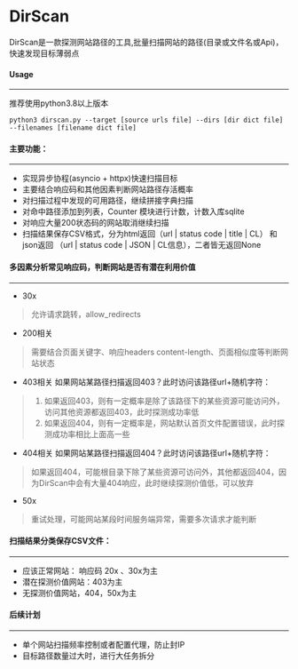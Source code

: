 # DirScan
DirScan是一款探测网站路径的工具,批量扫描网站的路径(目录或文件名或Api)，快速发现目标薄弱点

#### Usage
--------------------------------------------------------------------------------
推荐使用python3.8以上版本
```
python3 dirscan.py --target [source urls file] --dirs [dir dict file] --filenames [filename dict file]
```


#### 主要功能：
--------------------------------------------------------------------------------
- 实现异步协程(asyncio + httpx)快速扫描目标
- 主要结合响应码和其他因素判断网站路径存活概率
- 对扫描过程中发现的可用路径，继续拼接字典扫描
- 对命中路径添加到列表，Counter 模块进行计数，计数入库sqlite
- 对响应大量200状态码的网站取消继续扫描
- 扫描结果保存CSV格式，分为html返回（url  |  status code | title | CL） 和 json返回 （url  |  status code | JSON | CL信息），二者皆无返回None


#### 多因素分析常见响应码，判断网站是否有潜在利用价值
--------------------------------------------------------------------------------
- 30x
> 允许请求跳转，allow_redirects

- 200相关
> 需要结合页面关键字、响应headers content-length、页面相似度等判断网站状态

- 403相关
如果网站某路径扫描返回403？此时访问该路径url+随机字符：
> 1. 如果返回403，则有一定概率是除了该路径下的某些资源可能访问外，访问其他资源都返回403，此时探测成功率低
> 2. 如果返回404，则有一定概率是，网站默认首页文件配置错误，此时探测成功率相比上面高一些

- 404相关
如果网站某路径扫描返回404？此时访问该路径url+随机字符：
> 如果返回404，可能根目录下除了某些资源可访问外，其他都返回404，因为DirScan中会有大量404响应，此时继续探测价值低，可以放弃

- 50x
> 重试处理，可能网站某段时间服务端异常，需要多次请求才能判断


#### 扫描结果分类保存CSV文件：
--------------------------------------------------------------------------------
- 应该正常网站： 响应码 20x  、30x为主
- 潜在探测价值网站：403为主
- 无探测价值网站，404，50x为主

#### 后续计划
--------------------------------------------------------------------------------
- 单个网站扫描频率控制或者配置代理，防止封IP
- 目标路径数量过大时，进行大任务拆分

